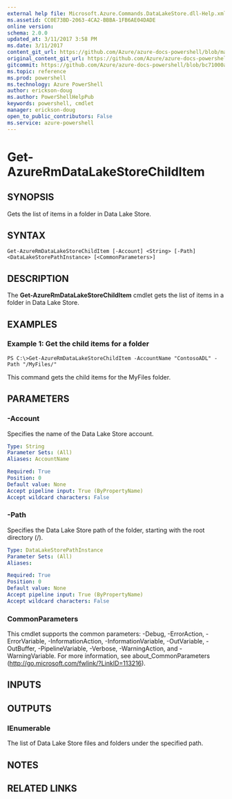 ```yaml
---
external help file: Microsoft.Azure.Commands.DataLakeStore.dll-Help.xml
ms.assetid: CC0E73BD-2063-4CA2-BBBA-1FB6AE04DADE
online version: 
schema: 2.0.0
updated_at: 3/11/2017 3:58 PM
ms.date: 3/11/2017
content_git_url: https://github.com/Azure/azure-docs-powershell/blob/master/azureps-cmdlets-docs/ResourceManager/AzureRM.DataLakeStore/v3.4.0/Get-AzureRmDataLakeStoreChildItem.md
original_content_git_url: https://github.com/Azure/azure-docs-powershell/blob/master/azureps-cmdlets-docs/ResourceManager/AzureRM.DataLakeStore/v3.4.0/Get-AzureRmDataLakeStoreChildItem.md
gitcommit: https://github.com/Azure/azure-docs-powershell/blob/bc71000aa3c7f754b95442dcc415a7324626a15c/azureps-cmdlets-docs/ResourceManager/AzureRM.DataLakeStore/v3.4.0/Get-AzureRmDataLakeStoreChildItem.md
ms.topic: reference
ms.prod: powershell
ms.technology: Azure PowerShell
author: erickson-doug
ms.author: PowerShellHelpPub
keywords: powershell, cmdlet
manager: erickson-doug
open_to_public_contributors: False
ms.service: azure-powershell
---
```


# Get-AzureRmDataLakeStoreChildItem

## SYNOPSIS
Gets the list of items in a folder in Data Lake Store.

## SYNTAX

```
Get-AzureRmDataLakeStoreChildItem [-Account] <String> [-Path] <DataLakeStorePathInstance> [<CommonParameters>]
```

## DESCRIPTION
The **Get-AzureRmDataLakeStoreChildItem** cmdlet gets the list of items in a folder in Data Lake Store.

## EXAMPLES

### Example 1: Get the child items for a folder
```
PS C:\>Get-AzureRmDataLakeStoreChildItem -AccountName "ContosoADL" -Path "/MyFiles/"
```

This command gets the child items for the MyFiles folder.

## PARAMETERS

### -Account
Specifies the name of the Data Lake Store account.

```yaml
Type: String
Parameter Sets: (All)
Aliases: AccountName

Required: True
Position: 0
Default value: None
Accept pipeline input: True (ByPropertyName)
Accept wildcard characters: False
```

### -Path
Specifies the Data Lake Store path of the folder, starting with the root directory (/).

```yaml
Type: DataLakeStorePathInstance
Parameter Sets: (All)
Aliases: 

Required: True
Position: 0
Default value: None
Accept pipeline input: True (ByPropertyName)
Accept wildcard characters: False
```

### CommonParameters
This cmdlet supports the common parameters: -Debug, -ErrorAction, -ErrorVariable, -InformationAction, -InformationVariable, -OutVariable, -OutBuffer, -PipelineVariable, -Verbose, -WarningAction, and -WarningVariable. For more information, see about_CommonParameters (http://go.microsoft.com/fwlink/?LinkID=113216).

## INPUTS

## OUTPUTS

### IEnumerable<DataLakeStoreItem>
The list of Data Lake Store files and folders under the specified path.

## NOTES

## RELATED LINKS

